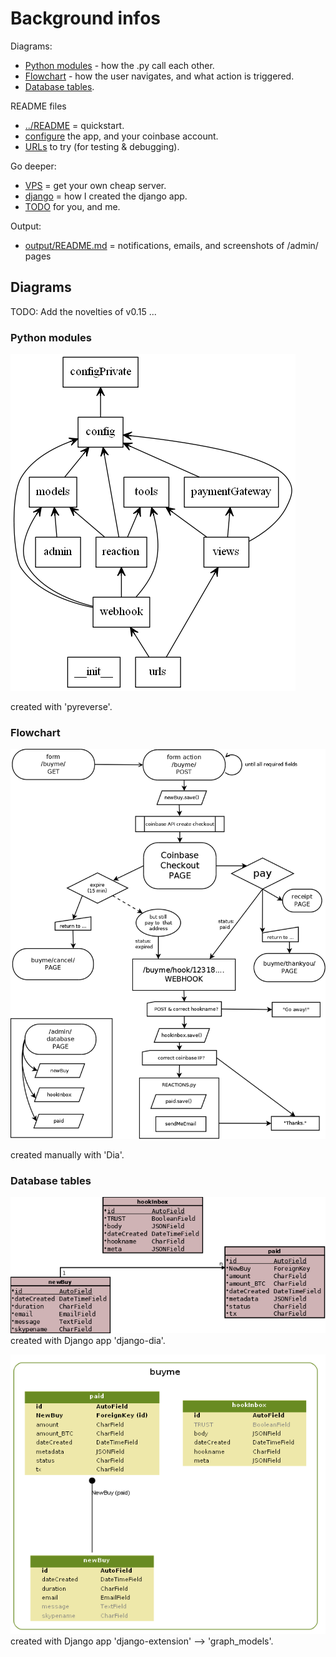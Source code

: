 # Background infos

Diagrams:
* [Python modules](#python-modules) - how the .py call each other.
* [Flowchart](#flowchart) - how the user navigates, and what action is triggered.
* [Database tables](#database-tables).

README files
* [../README](../README.md) = quickstart.
* [configure](configure.md) the app, and your coinbase account.
* [URLs](URLs.md) to try (for testing & debugging).

Go deeper:
* [VPS](VPS.md) = get your own cheap server.
* [django](django.md) = how I created the django app.
* [TODO](TODO.md) for you, and me.

Output:
* [output/README.md](../output/README.md) = notifications, emails, and screenshots of /admin/ pages 

## Diagrams
TODO: Add the novelties of v0.15 ... 

### Python modules 
![modules](img/scheme_pyreverse_buyme.png)

created with 'pyreverse'.

### Flowchart
![flow diagram](img/flow.png)

created manually with 'Dia'.

### Database tables

![scheme](img/scheme_dia.png)  
created with Django app 'django-dia'.

![scheme](img/scheme.graph_models.png)  
created with Django app 'django-extension' --> 'graph_models'.


